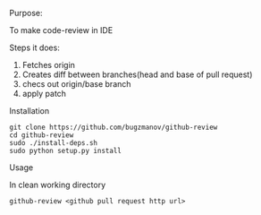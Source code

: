 
Purpose:


To make code-review in IDE

Steps it does:

1) Fetches origin
2) Creates diff between branches(head and base of pull request) 
3) checs out origin/base branch
4) apply patch 


 
Installation

```
git clone https://github.com/bugzmanov/github-review
cd github-review
sudo ./install-deps.sh
sudo python setup.py install
```

Usage

In clean working directory

```
github-review <github pull request http url>
```



